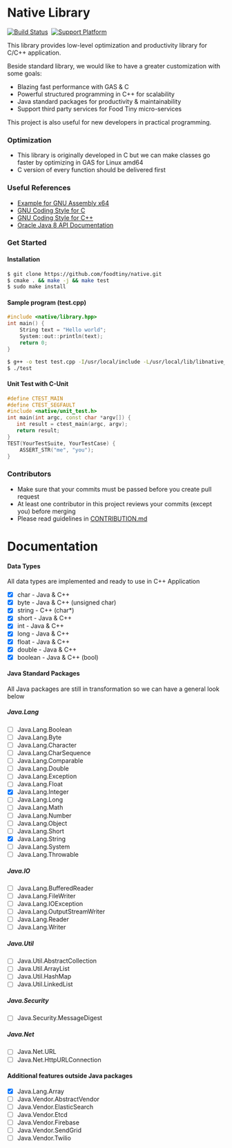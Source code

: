 # Native Library

[![Build Status](https://travis-ci.com/foodtiny/native.svg?token=p64HTBqDyw43Lh5iDLxP&branch=master)](https://travis-ci.com/foodtiny/native)
&nbsp;[![Support Platform](https://img.shields.io/badge/platform-linux%20%7C%20osx-blue.svg)]()

This library provides low-level optimization and productivity library for C/C++ application.

Beside standard library, we would like to have a greater customization with some goals:

- Blazing fast performance with GAS & C
- Powerful structured programming in C++ for scalability
- Java standard packages for productivity & maintainability
- Support third party services for Food Tiny micro-services

This project is also useful for new developers in practical programming.

###  Optimization
- This library is originally developed in C but we can make classes go faster by optimizing in GAS for Linux amd64
- C version of every function should be delivered first

### Useful References
- [Example for GNU Assembly x64](http://cs.lmu.edu/~ray/notes/gasexamples)
- [GNU Coding Style for C](https://www.gnu.org/prep/standards/html_node/Writing-C.html)
- [GNU Coding Style for C++](https://gcc.gnu.org/wiki/CppConventions)
- [Oracle Java 8 API Documentation](https://docs.oracle.com/javase/8/docs/api/)

### Get Started

#### Installation
```bash
$ git clone https://github.com/foodtiny/native.git
$ cmake . && make -j && make test
$ sudo make install
```

#### Sample program (test.cpp)
```cpp
#include <native/library.hpp>
int main() {
    String text = "Hello world";
    System::out::println(text);
    return 0;
}
```
```bash
$ g++ -o test test.cpp -I/usr/local/include -L/usr/local/lib/libnative_static.a
$ ./test
```

#### Unit Test with C-Unit
```cpp
#define CTEST_MAIN
#define CTEST_SEGFAULT
#include <native/unit_test.h>
int main(int argc, const char *argv[]) {
   int result = ctest_main(argc, argv);
   return result;
}
TEST(YourTestSuite, YourTestCase) {
    ASSERT_STR("me", "you");
}
```

### Contributors
- Make sure that your commits must be passed before you create pull request
- At least one contributor in this project reviews your commits (except you) before merging
- Please read guidelines in [CONTRIBUTION.md](https://github.com/foodtiny/native/tree/development/CONTRIBUTION.md)

# Documentation

#### Data Types
All data types are implemented and ready to use in C++ Application
- [x] char - Java & C++
- [x] byte - Java & C++ (unsigned char)
- [x] string - C++ (char*)
- [x] short - Java & C++
- [x] int - Java & C++
- [x] long - Java & C++
- [x] float - Java & C++
- [x] double - Java & C++
- [x] boolean - Java & C++ (bool)

#### Java Standard Packages
All Java packages are still in transformation so we can have a general look below
##### Java.Lang
- [ ] Java.Lang.Boolean
- [ ] Java.Lang.Byte
- [ ] Java.Lang.Character
- [ ] Java.Lang.CharSequence
- [ ] Java.Lang.Comparable
- [ ] Java.Lang.Double
- [ ] Java.Lang.Exception
- [ ] Java.Lang.Float
- [x] Java.Lang.Integer
- [ ] Java.Lang.Long
- [ ] Java.Lang.Math
- [ ] Java.Lang.Number
- [ ] Java.Lang.Object
- [ ] Java.Lang.Short
- [x] Java.Lang.String
- [ ] Java.Lang.System
- [ ] Java.Lang.Throwable
##### Java.IO
- [ ] Java.Lang.BufferedReader
- [ ] Java.Lang.FileWriter
- [ ] Java.Lang.IOException
- [ ] Java.Lang.OutputStreamWriter
- [ ] Java.Lang.Reader
- [ ] Java.Lang.Writer
##### Java.Util
- [ ] Java.Util.AbstractCollection
- [ ] Java.Util.ArrayList
- [ ] Java.Util.HashMap
- [ ] Java.Util.LinkedList
##### Java.Security
- [ ] Java.Security.MessageDigest
##### Java.Net
- [ ] Java.Net.URL
- [ ] Java.Net.HttpURLConnection

#### Additional features outside Java packages
- [x] Java.Lang.Array
- [ ] Java.Vendor.AbstractVendor
- [ ] Java.Vendor.ElasticSearch
- [ ] Java.Vendor.Etcd
- [ ] Java.Vendor.Firebase
- [ ] Java.Vendor.SendGrid
- [ ] Java.Vendor.Twilio